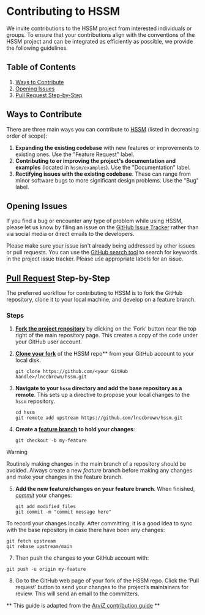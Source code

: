 # Contributing to HSSM

We invite contributions to the HSSM project from interested individuals or groups. To ensure that your contributions align with the conventions of the HSSM project and can be integrated as efficiently as possible, we provide the following guidelines.

## Table of Contents
1. [Ways to Contribute](#ways-to-contribute)
2. [Opening Issues](#opening-issues)
3. [Pull Request Step-by-Step](#pull-request-step-by-step)

## Ways to Contribute

There are three main ways you can contribute to [HSSM](https://github.com/lnccbrown/HSSM) (listed in decreasing order of scope):

1. **Expanding the existing codebase** with new features or improvements to existing ones. Use the "Feature Request" label.
2. **Contributing to or improving the project's documentation and examples** (located in `hssm/examples`). Use the "Documentation" label.
3. **Rectifying issues with the existing codebase**. These can range from minor software bugs to more significant design problems. Use the "Bug" label.

## Opening Issues

If you find a bug or encounter any type of problem while using HSSM, please let us know by filing an issue on the [GitHub Issue Tracker](https://github.com/lnccbrown/HSSM/issues) rather than via social media or direct emails to the developers.

Please make sure your issue isn't already being addressed by other issues or pull requests. You can use the [GitHub search tool](https://github.com/lnccbrown/HSSM/issues) to search for keywords in the project issue tracker. Please use appropriate labels for an issue.

## [Pull Request](https://docs.github.com/en/pull-requests/collaborating-with-pull-requests/proposing-changes-to-your-work-with-pull-requests/about-pull-requests) Step-by-Step

The preferred workflow for contributing to HSSM is to fork the GitHub repository, clone it to your local machine, and develop on a feature branch.

### Steps

1. [**Fork the project repository**](https://docs.github.com/en/pull-requests/collaborating-with-pull-requests/working-with-forks/fork-a-repo) by clicking on the ‘Fork’ button near the top right of the main repository page. This creates a copy of the code under your GitHub user account.

2. [**Clone your fork**](https://docs.github.com/en/repositories/creating-and-managing-repositories/cloning-a-repository) of the HSSM repo** from your GitHub account to your local disk.
   ```
   git clone https://github.com/<your GitHub handle>/lnccbrown/hssm.git
   ```

3. **Navigate to your `hssm` directory and add the base repository as a remote**. This sets up a directive to propose your local changes to the `hssm` repository.
   ```
   cd hssm
   git remote add upstream https://github.com/lnccbrown/hssm.git
   ```

4. **Create a [feature branch](https://docs.github.com/en/pull-requests/collaborating-with-pull-requests/proposing-changes-to-your-work-with-pull-requests/about-branches) to hold your changes**:
   ```
   git checkout -b my-feature
   ```

> [!WARNING]
> Routinely making changes in the main branch of a repository should be avoided. Always create a new _feature_ branch before making any changes and make your changes in the feature branch.

5. **Add the new feature/changes on your feature branch**. When finished, [_commit_](https://github.com/git-guides/git-commit) your changes:
   ```
   git add modified_files
   git commit -m "commit message here"
   ```

To record your changes locally. After committing, it is a good idea to sync with the base repository in case there have been any changes:

```
git fetch upstream
git rebase upstream/main
```
7. Then push the changes to your GitHub account with:

```
git push -u origin my-feature
```

8. Go to the GitHub web page of your fork of the HSSM repo. Click the ‘Pull request’ button to send your changes to the project’s maintainers for review. This will send an email to the committers.

** This guide is adapted from the [ArviZ contribution guide](https://github.com/arviz-devs/arviz/blob/main/CONTRIBUTING.md) **

